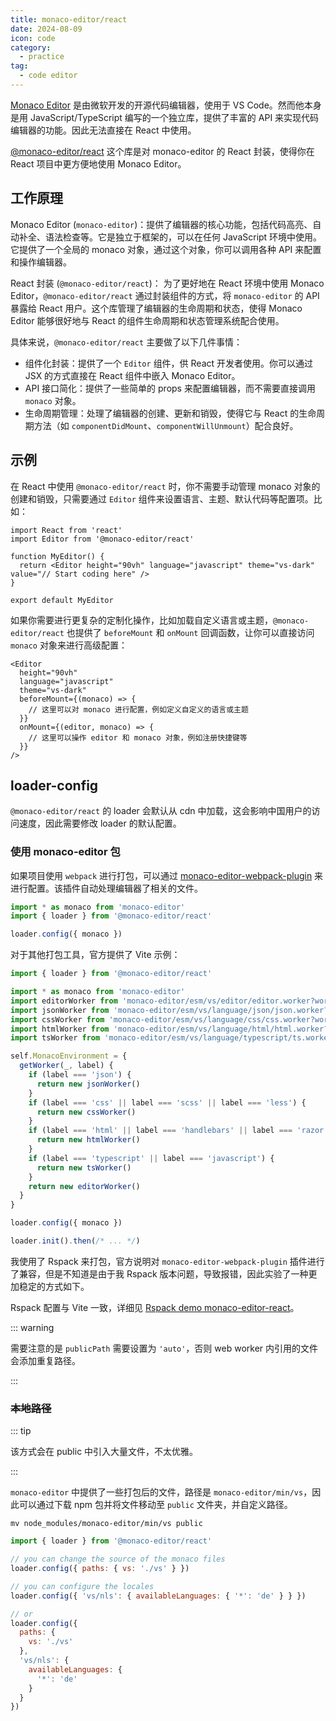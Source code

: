 ```yaml
---
title: monaco-editor/react
date: 2024-08-09
icon: code
category:
  - practice
tag:
  - code editor
---
```


[Monaco Editor](https://github.com/microsoft/monaco-editor) 是由微软开发的开源代码编辑器，使用于 VS Code。然而他本身是用 JavaScript/TypeScript 编写的一个独立库，提供了丰富的 API 来实现代码编辑器的功能。因此无法直接在 React 中使用。

[@monaco-editor/react](https://github.com/suren-atoyan/monaco-react) 这个库是对 monaco-editor 的 React 封装，使得你在 React 项目中更方便地使用 Monaco Editor。

## 工作原理

Monaco Editor (`monaco-editor`)：提供了编辑器的核心功能，包括代码高亮、自动补全、语法检查等。它是独立于框架的，可以在任何 JavaScript 环境中使用。它提供了一个全局的 monaco 对象，通过这个对象，你可以调用各种 API 来配置和操作编辑器。

React 封装 (`@monaco-editor/react`)： 为了更好地在 React 环境中使用 Monaco Editor，`@monaco-editor/react` 通过封装组件的方式，将 `monaco-editor` 的 API 暴露给 React 用户。这个库管理了编辑器的生命周期和状态，使得 Monaco Editor 能够很好地与 React 的组件生命周期和状态管理系统配合使用。

具体来说，`@monaco-editor/react` 主要做了以下几件事情：

- 组件化封装：提供了一个 `Editor` 组件，供 React 开发者使用。你可以通过 JSX 的方式直接在 React 组件中嵌入 Monaco Editor。
- API 接口简化：提供了一些简单的 props 来配置编辑器，而不需要直接调用 `monaco` 对象。
- 生命周期管理：处理了编辑器的创建、更新和销毁，使得它与 React 的生命周期方法（如 `componentDidMount`、`componentWillUnmount`）配合良好。

## 示例

在 React 中使用 `@monaco-editor/react` 时，你不需要手动管理 monaco 对象的创建和销毁，只需要通过 `Editor` 组件来设置语言、主题、默认代码等配置项。比如：

```tsx
import React from 'react'
import Editor from '@monaco-editor/react'

function MyEditor() {
  return <Editor height="90vh" language="javascript" theme="vs-dark" value="// Start coding here" />
}

export default MyEditor
```

如果你需要进行更复杂的定制化操作，比如加载自定义语言或主题，`@monaco-editor/react` 也提供了 `beforeMount` 和 `onMount` 回调函数，让你可以直接访问 `monaco` 对象来进行高级配置：

```tsx
<Editor
  height="90vh"
  language="javascript"
  theme="vs-dark"
  beforeMount={(monaco) => {
    // 这里可以对 monaco 进行配置，例如定义自定义的语言或主题
  }}
  onMount={(editor, monaco) => {
    // 这里可以操作 editor 和 monaco 对象，例如注册快捷键等
  }}
/>
```

## loader-config

`@monaco-editor/react` 的 loader 会默认从 cdn 中加载，这会影响中国用户的访问速度，因此需要修改 loader 的默认配置。

### 使用 monaco-editor 包

如果项目使用 `webpack` 进行打包，可以通过 [monaco-editor-webpack-plugin](https://www.npmjs.com/package/monaco-editor-webpack-plugin) 来进行配置。该插件自动处理编辑器了相关的文件。

```js
import * as monaco from 'monaco-editor'
import { loader } from '@monaco-editor/react'

loader.config({ monaco })
```

对于其他打包工具，官方提供了 Vite 示例：

```js
import { loader } from '@monaco-editor/react'

import * as monaco from 'monaco-editor'
import editorWorker from 'monaco-editor/esm/vs/editor/editor.worker?worker'
import jsonWorker from 'monaco-editor/esm/vs/language/json/json.worker?worker'
import cssWorker from 'monaco-editor/esm/vs/language/css/css.worker?worker'
import htmlWorker from 'monaco-editor/esm/vs/language/html/html.worker?worker'
import tsWorker from 'monaco-editor/esm/vs/language/typescript/ts.worker?worker'

self.MonacoEnvironment = {
  getWorker(_, label) {
    if (label === 'json') {
      return new jsonWorker()
    }
    if (label === 'css' || label === 'scss' || label === 'less') {
      return new cssWorker()
    }
    if (label === 'html' || label === 'handlebars' || label === 'razor') {
      return new htmlWorker()
    }
    if (label === 'typescript' || label === 'javascript') {
      return new tsWorker()
    }
    return new editorWorker()
  }
}

loader.config({ monaco })

loader.init().then(/* ... */)
```

我使用了 Rspack 来打包，官方说明对 `monaco-editor-webpack-plugin` 插件进行了兼容，但是不知道是由于我 Rspack 版本问题，导致报错，因此实验了一种更加稳定的方式如下。

Rspack 配置与 Vite 一致，详细见 [Rspack demo monaco-editor-react](https://github.com/rspack-contrib/rspack-examples/blob/main/rspack/monaco-editor-ts-react/src/components/Editor.tsx)。

::: warning

需要注意的是 `publicPath` 需要设置为 `'auto'`，否则 web worker 内引用的文件会添加重复路径。

:::

### ~~本地路径~~

::: tip

该方式会在 public 中引入大量文件，不太优雅。

:::

`monaco-editor` 中提供了一些打包后的文件，路径是 `monaco-editor/min/vs`，因此可以通过下载 npm 包并将文件移动至 `public` 文件夹，并自定义路径。

```shell
mv node_modules/monaco-editor/min/vs public
```

```js
import { loader } from '@monaco-editor/react'

// you can change the source of the monaco files
loader.config({ paths: { vs: './vs' } })

// you can configure the locales
loader.config({ 'vs/nls': { availableLanguages: { '*': 'de' } } })

// or
loader.config({
  paths: {
    vs: './vs'
  },
  'vs/nls': {
    availableLanguages: {
      '*': 'de'
    }
  }
})
```
